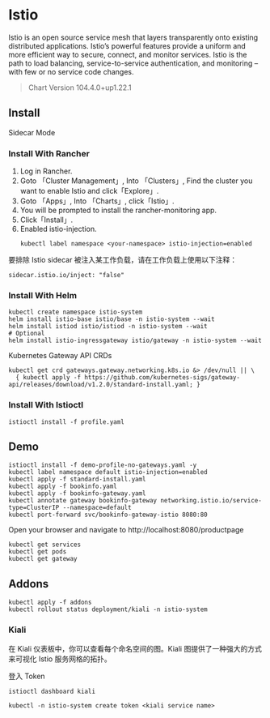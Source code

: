 # Istio

Istio is an open source service mesh that layers transparently onto existing distributed applications. Istio’s powerful features provide a uniform and more efficient way to secure, connect, and monitor services. Istio is the path to load balancing, service-to-service authentication, and monitoring – with few or no service code changes.

> Chart Version 104.4.0+up1.22.1

## Install

Sidecar Mode

### Install With Rancher

1. Log in Rancher.
2. Goto 「Cluster Management」, Into 「Clusters」, Find the cluster you want to enable Istio and click「Explore」.
3. Goto 「Apps」, Into 「Charts」, click「Istio」.
4. You will be prompted to install the rancher-monitoring app.
5. Click「Install」.
6. Enabled istio-injection.
   ```
   kubectl label namespace <your-namespace> istio-injection=enabled
   ```

要排除 Istio sidecar 被注入某工作负载，请在工作负载上使用以下注释：

```
sidecar.istio.io/inject: "false"
```

### Install With Helm

```
kubectl create namespace istio-system
helm install istio-base istio/base -n istio-system --wait
helm install istiod istio/istiod -n istio-system --wait
# Optional
helm install istio-ingressgateway istio/gateway -n istio-system --wait
```

Kubernetes Gateway API CRDs

```
kubectl get crd gateways.gateway.networking.k8s.io &> /dev/null || \
  { kubectl apply -f https://github.com/kubernetes-sigs/gateway-api/releases/download/v1.2.0/standard-install.yaml; }
```

### Install With Istioctl

```
istioctl install -f profile.yaml
```

## Demo

```
istioctl install -f demo-profile-no-gateways.yaml -y
kubectl label namespace default istio-injection=enabled
kubectl apply -f standard-install.yaml
kubectl apply -f bookinfo.yaml
kubectl apply -f bookinfo-gateway.yaml
kubectl annotate gateway bookinfo-gateway networking.istio.io/service-type=ClusterIP --namespace=default
kubectl port-forward svc/bookinfo-gateway-istio 8080:80
```

Open your browser and navigate to http://localhost:8080/productpage

```
kubectl get services
kubectl get pods
kubectl get gateway
```

## Addons

```
kubectl apply -f addons
kubectl rollout status deployment/kiali -n istio-system
```

### Kiali

在 Kiali 仪表板中，你可以查看每个命名空间的图。Kiali 图提供了一种强大的方式来可视化 Istio 服务网格的拓扑。

登入 Token

```
istioctl dashboard kiali

kubectl -n istio-system create token <kiali service name>
```
